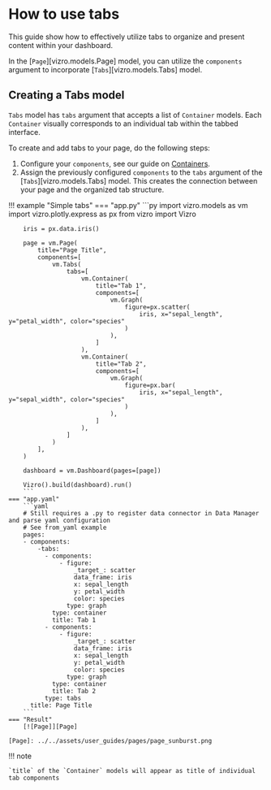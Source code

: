 # How to use tabs

This guide show how to effectively utilize tabs to organize and present content within your dashboard.

In the [`Page`][vizro.models.Page] model, you can utilize the `components` argument to incorporate [`Tabs`][vizro.models.Tabs] model.

## Creating a Tabs model

`Tabs` model has `tabs` argument that accepts a list of `Container` models. Each `Container` visually corresponds to an individual tab within the tabbed interface.


To create and add tabs to your page, do the following steps:

1. Configure your `components`, see our guide on [Containers](containers.md).
2. Assign the previously configured `components` to the `tabs` argument of the [`Tabs`][vizro.models.Tabs] model. This creates the connection between your page and the organized tab structure.

!!! example "Simple tabs"
    === "app.py"
        ```py
        import vizro.models as vm
        import vizro.plotly.express as px
        from vizro import Vizro

        iris = px.data.iris()

        page = vm.Page(
            title="Page Title",
            components=[
                vm.Tabs(
                    tabs=[
                        vm.Container(
                            title="Tab 1",
                            components=[
                                vm.Graph(
                                    figure=px.scatter(
                                        iris, x="sepal_length", y="petal_width", color="species"
                                    )
                                ),
                            ]
                        ),
                        vm.Container(
                            title="Tab 2",
                            components=[
                                vm.Graph(
                                    figure=px.bar(
                                        iris, x="sepal_length", y="sepal_width", color="species"
                                    )
                                ),
                            ]
                        ),
                    ]
                )
            ],
        )

        dashboard = vm.Dashboard(pages=[page])

        Vizro().build(dashboard).run()
        ```
    === "app.yaml"
        ```yaml
        # Still requires a .py to register data connector in Data Manager and parse yaml configuration
        # See from_yaml example
        pages:
        - components:
            -tabs:
              - components:
                  - figure:
                      _target_: scatter
                      data_frame: iris
                      x: sepal_length
                      y: petal_width
                      color: species
                    type: graph
                type: container
                title: Tab 1
              - components:
                  - figure:
                      _target_: scatter
                      data_frame: iris
                      x: sepal_length
                      y: petal_width
                      color: species
                    type: graph
                type: container
                title: Tab 2
              type: tabs
          title: Page Title
        ```
    === "Result"
        [![Page]][Page]

    [Page]: ../../assets/user_guides/pages/page_sunburst.png

!!! note

    `title` of the `Container` models will appear as title of individual tab components
